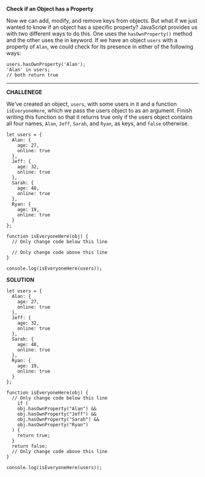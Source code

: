 **Check if an Object has a Property**

Now we can add, modify, and remove keys from objects. But what if we just wanted to know if an object has a specific property? JavaScript provides us with two different ways to do this. One uses the `hasOwnProperty()` method and the other uses the in keyword. If we have an object `users` with a property of `Alan`, we could check for its presence in either of the following ways:


```
users.hasOwnProperty('Alan');
'Alan' in users;
// both return true
```

---------------------

**CHALLENEGE**

We've created an object, `users`, with some users in it and a function `isEveryoneHere`, which we pass the users object to as an argument. Finish writing this function so that it returns true only if the users object contains all four names, `Alan`, `Jeff`, `Sarah`, and `Ryan`, as keys, and `false` otherwise.

```
let users = {
  Alan: {
    age: 27,
    online: true
  },
  Jeff: {
    age: 32,
    online: true
  },
  Sarah: {
    age: 48,
    online: true
  },
  Ryan: {
    age: 19,
    online: true
  }
};

function isEveryoneHere(obj) {
  // Only change code below this line

  // Only change code above this line
}

console.log(isEveryoneHere(users));

```

**SOLUTION**

```
let users = {
  Alan: {
    age: 27,
    online: true
  },
  Jeff: {
    age: 32,
    online: true
  },
  Sarah: {
    age: 48,
    online: true
  },
  Ryan: {
    age: 19,
    online: true
  }
};

function isEveryoneHere(obj) {
  // Only change code below this line
    if (
    obj.hasOwnProperty("Alan") &&
    obj.hasOwnProperty("Jeff") &&
    obj.hasOwnProperty("Sarah") &&
    obj.hasOwnProperty("Ryan")
  ) {
    return true;
  }
  return false;
  // Only change code above this line
}

console.log(isEveryoneHere(users));

```
